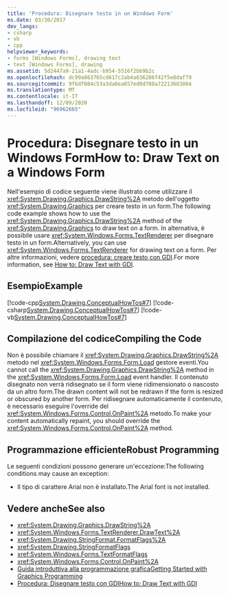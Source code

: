 ```yaml
---
title: 'Procedura: Disegnare testo in un Windows Form'
ms.date: 03/30/2017
dev_langs:
- csharp
- vb
- cpp
helpviewer_keywords:
- forms [Windows Forms], drawing text
- text [Windows Forms], drawing
ms.assetid: 5d2447a9-21a1-4adc-b954-5516f2bb9b2c
ms.openlocfilehash: dc99a863765cd617c2ab4a636286f42f5e8daf79
ms.sourcegitcommit: 9f6df084c53a3da0ea657ed0d708a72213683084
ms.translationtype: MT
ms.contentlocale: it-IT
ms.lasthandoff: 12/09/2020
ms.locfileid: "96962665"
---
```

# <a name="how-to-draw-text-on-a-windows-form"></a><span data-ttu-id="3ea4f-102">Procedura: Disegnare testo in un Windows Form</span><span class="sxs-lookup"><span data-stu-id="3ea4f-102">How to: Draw Text on a Windows Form</span></span>
<span data-ttu-id="3ea4f-103">Nell'esempio di codice seguente viene illustrato come utilizzare il <xref:System.Drawing.Graphics.DrawString%2A> metodo dell'oggetto <xref:System.Drawing.Graphics> per creare testo in un form.</span><span class="sxs-lookup"><span data-stu-id="3ea4f-103">The following code example shows how to use the <xref:System.Drawing.Graphics.DrawString%2A> method of the <xref:System.Drawing.Graphics> to draw text on a form.</span></span> <span data-ttu-id="3ea4f-104">In alternativa, è possibile usare <xref:System.Windows.Forms.TextRenderer> per disegnare testo in un form.</span><span class="sxs-lookup"><span data-stu-id="3ea4f-104">Alternatively, you can use <xref:System.Windows.Forms.TextRenderer> for drawing text on a form.</span></span> <span data-ttu-id="3ea4f-105">Per altre informazioni, vedere [procedura: creare testo con GDI](how-to-draw-text-with-gdi.md).</span><span class="sxs-lookup"><span data-stu-id="3ea4f-105">For more information, see [How to: Draw Text with GDI](how-to-draw-text-with-gdi.md).</span></span>  
  
## <a name="example"></a><span data-ttu-id="3ea4f-106">Esempio</span><span class="sxs-lookup"><span data-stu-id="3ea4f-106">Example</span></span>  
 [!code-cpp[System.Drawing.ConceptualHowTos#7](~/samples/snippets/cpp/VS_Snippets_Winforms/System.Drawing.ConceptualHowTos/cpp/form1.cpp#7)]
 [!code-csharp[System.Drawing.ConceptualHowTos#7](~/samples/snippets/csharp/VS_Snippets_Winforms/System.Drawing.ConceptualHowTos/CS/form1.cs#7)]
 [!code-vb[System.Drawing.ConceptualHowTos#7](~/samples/snippets/visualbasic/VS_Snippets_Winforms/System.Drawing.ConceptualHowTos/VB/form1.vb#7)]  
  
## <a name="compiling-the-code"></a><span data-ttu-id="3ea4f-107">Compilazione del codice</span><span class="sxs-lookup"><span data-stu-id="3ea4f-107">Compiling the Code</span></span>  
 <span data-ttu-id="3ea4f-108">Non è possibile chiamare il <xref:System.Drawing.Graphics.DrawString%2A> metodo nel <xref:System.Windows.Forms.Form.Load> gestore eventi.</span><span class="sxs-lookup"><span data-stu-id="3ea4f-108">You cannot call the <xref:System.Drawing.Graphics.DrawString%2A> method in the <xref:System.Windows.Forms.Form.Load> event handler.</span></span> <span data-ttu-id="3ea4f-109">Il contenuto disegnato non verrà ridisegnato se il form viene ridimensionato o nascosto da un altro form.</span><span class="sxs-lookup"><span data-stu-id="3ea4f-109">The drawn content will not be redrawn if the form is resized or obscured by another form.</span></span> <span data-ttu-id="3ea4f-110">Per ridisegnare automaticamente il contenuto, è necessario eseguire l'override del <xref:System.Windows.Forms.Control.OnPaint%2A> metodo.</span><span class="sxs-lookup"><span data-stu-id="3ea4f-110">To make your content automatically repaint, you should override the <xref:System.Windows.Forms.Control.OnPaint%2A> method.</span></span>  
  
## <a name="robust-programming"></a><span data-ttu-id="3ea4f-111">Programmazione efficiente</span><span class="sxs-lookup"><span data-stu-id="3ea4f-111">Robust Programming</span></span>  
 <span data-ttu-id="3ea4f-112">Le seguenti condizioni possono generare un'eccezione:</span><span class="sxs-lookup"><span data-stu-id="3ea4f-112">The following conditions may cause an exception:</span></span>  
  
- <span data-ttu-id="3ea4f-113">Il tipo di carattere Arial non è installato.</span><span class="sxs-lookup"><span data-stu-id="3ea4f-113">The Arial font is not installed.</span></span>  
  
## <a name="see-also"></a><span data-ttu-id="3ea4f-114">Vedere anche</span><span class="sxs-lookup"><span data-stu-id="3ea4f-114">See also</span></span>

- <xref:System.Drawing.Graphics.DrawString%2A>
- <xref:System.Windows.Forms.TextRenderer.DrawText%2A>
- <xref:System.Drawing.StringFormat.FormatFlags%2A>
- <xref:System.Drawing.StringFormatFlags>
- <xref:System.Windows.Forms.TextFormatFlags>
- <xref:System.Windows.Forms.Control.OnPaint%2A>
- [<span data-ttu-id="3ea4f-115">Guida introduttiva alla programmazione grafica</span><span class="sxs-lookup"><span data-stu-id="3ea4f-115">Getting Started with Graphics Programming</span></span>](getting-started-with-graphics-programming.md)
- [<span data-ttu-id="3ea4f-116">Procedura: Disegnare testo con GDI</span><span class="sxs-lookup"><span data-stu-id="3ea4f-116">How to: Draw Text with GDI</span></span>](how-to-draw-text-with-gdi.md)

